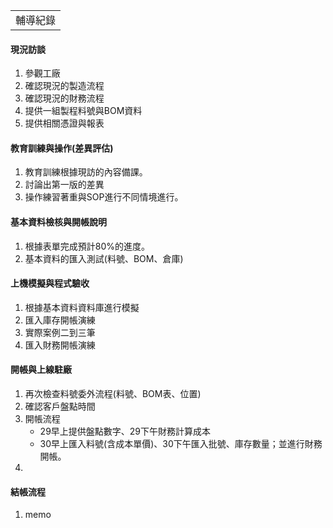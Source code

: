 <table>
    <tr>
        <td>輔導紀錄</td>
    </tr>
</table>

#### 現況訪談
1. 參觀工廠
2. 確認現況的製造流程
3. 確認現況的財務流程
4. 提供一組製程料號與BOM資料
5. 提供相關憑證與報表

#### 教育訓練與操作(差異評估)
1. 教育訓練根據現訪的內容備課。
2. 討論出第一版的差異
3. 操作練習著重與SOP進行不同情境進行。

#### 基本資料檢核與開帳說明
1. 根據表單完成預計80%的進度。
2. 基本資料的匯入測試(料號、BOM、倉庫)

#### 上機模擬與程式驗收
1. 根據基本資料資料庫進行模擬
2. 匯入庫存開帳演練
3. 實際案例二到三筆
4. 匯入財務開帳演練

#### 開帳與上線駐廠
1. 再次檢查料號委外流程(料號、BOM表、位置)
2. 確認客戶盤點時間
3. 開帳流程
   +  29早上提供盤點數字、29下午財務計算成本
   +  30早上匯入料號(含成本單價)、30下午匯入批號、庫存數量；並進行財務開帳。
4. 

#### 結帳流程
1. memo
